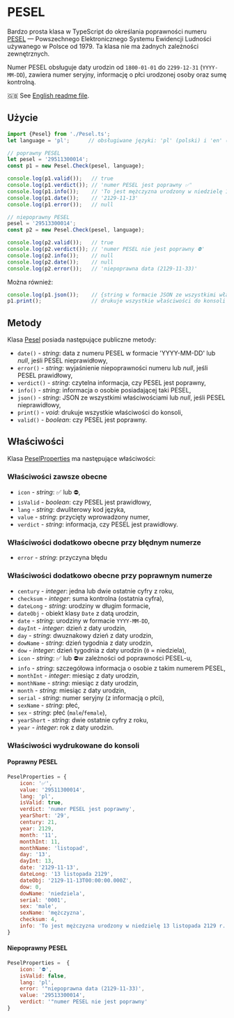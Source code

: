 # PESEL

Bardzo prosta klasa w TypeScript do określania poprawności numeru [PESEL](https://pl.wikipedia.org/wiki/PESEL) — Powszechnego Elektronicznego Systemu Ewidencji Ludności używanego w Polsce od 1979. Ta klasa nie ma żadnych zależności zewnętrznych.

Numer PESEL obsługuje daty urodzin od `1800-01-01` do `2299-12-31` (`YYYY-MM-DD`), zawiera numer seryjny, informację o płci urodzonej osoby oraz sumę kontrolną.

🇬🇧 See [English readme file](README.md).

## Użycie

```typescript
import {Pesel} from './Pesel.ts';
let language = 'pl';      // obsługiwane języki: 'pl' (polski) i 'en' (angielski)

// poprawny PESEL
let pesel = '29511300014';
const p1 = new Pesel.Check(pesel, language);

console.log(p1.valid());   // true
console.log(p1.verdict()); // 'numer PESEL jest poprawny ✅'
console.log(p1.info());    // 'To jest mężczyzna urodzony w niedzielę 13 listopada 2129 r.'
console.log(p1.date());    // '2129-11-13'
console.log(p1.error());   // null

// niepoprawny PESEL
pesel = '29513300014';
const p2 = new Pesel.Check(pesel, language);

console.log(p2.valid());   // true
console.log(p2.verdict()); // 'numer PESEL nie jest poprawny ⛔'
console.log(p2.info());    // null
console.log(p2.date());    // null
console.log(p2.error());   // 'niepoprawna data (2129-11-33)'
```

Można również: 

```typescript
console.log(p1.json());    // {string w formacie JSON ze wszystkimi właściwościami}
p1.print();                // drukuje wszystkie właściwości do konsoli
```

## Metody

Klasa [Pesel](./bin/Pesel.ts) posiada następujące publiczne metody:

- `date()` - _string_: data z numeru PESEL w formacie 'YYYY-MM-DD' lub _null_, jeśli PESEL nieprawidłowy,
- `error()` - _string_: wyjaśnienie niepoprawności numeru lub _null_, jeśli PESEL prawidłowy,
- `verdict()` - _string_: czytelna informacja, czy PESEL jest poprawny,
- `info()` - _string_: informacja o osobie posiadającej taki PESEL,
- `json()` - _string_: JSON ze wszystkimi właściwościami lub _null_, jeśli PESEL nieprawidłowy,
- `print()` - _void_: drukuje wszystkie właściwości do konsoli,
- `valid()` - _boolean_: czy PESEL jest poprawny.

## Właściwości

Klasa [PeselProperties](./bin/Pesel.ts) ma następujące właściwości:

### Właściwości zawsze obecne

- `icon` - _string_: ✅ lub ⛔,
- `isValid` - _boolean_: czy PESEL jest prawidłowy,
- `lang` - _string_: dwuliterowy kod języka,
- `value` - _string_: przycięty wprowadzony numer,
- `verdict` - _string_: informacja, czy PESEL jest prawidłowy.

### Właściwości dodatkowo obecne przy błędnym numerze

- `error` - _string_: przyczyna błędu

### Właściwości dodatkowo obecne przy poprawnym numerze

- `century` - _integer_: jedna lub dwie ostatnie cyfry z roku,
- `checksum` - _integer_: suma kontrolna (ostatnia cyfra),
- `dateLong` - _string_: urodziny w długim formacie,
- `dateObj` - obiekt klasy `Date` z datą urodzin,
- `date` - _string_: urodziny w formacie `YYYY-MM-DD`,
- `dayInt` - _integer_: dzień z daty urodzin,
- `day` - _string_: dwuznakowy dzień z daty urodzin,
- `dowName` - _string_: dzień tygodnia z daty urodzin,
- `dow` - _integer_: dzień tygodnia z daty urodzin (`0` = niedziela),
- `icon` - _string_: ✅ lub ⛔w zależności od poprawności PESEL-u,
- `info` - _string_: szczegółowa informacja o osobie z takim numerem PESEL,
- `monthInt` - _integer_: miesiąc z daty urodzin,
- `monthName` - _string_: miesiąc z daty urodzin,
- `month` - _string_: miesiąc z daty urodzin,
- `serial` - _string_: numer seryjny (z informacją o płci),
- `sexName` - _string_: płeć,
- `sex` - _string_: płeć (`male`/`female`),
- `yearShort` - _string_: dwie ostatnie cyfry z roku,
- `year` - _integer_: rok z daty urodzin.

### Właściwości wydrukowane do konsoli

#### Poprawny PESEL

```javascript
PeselProperties = {
    icon: '✅',
    value: '29511300014',
    lang: 'pl',
    isValid: true,
    verdict: 'numer PESEL jest poprawny',
    yearShort: '29',
    century: 21,
    year: 2129,
    month: '11',
    monthInt: 11,
    monthName: 'listopad',
    day: '13',
    dayInt: 13,
    date: '2129-11-13',
    dateLong: '13 listopada 2129',
    dateObj: '2129-11-13T00:00:00.000Z',
    dow: 0,
    dowName: 'niedziela',
    serial: '0001',
    sex: 'male',
    sexName: 'mężczyzna',
    checksum: 4,
    info: 'To jest mężczyzna urodzony w niedzielę 13 listopada 2129 r.'
}
```

#### Niepoprawny PESEL

```javascript
PeselProperties =  {
    icon: '⛔',
    isValid: false,
    lang: 'pl',
    error: '"niepoprawna data (2129-11-33)',
    value: '29513300014',
    verdict: '"numer PESEL nie jest poprawny'
}
```
